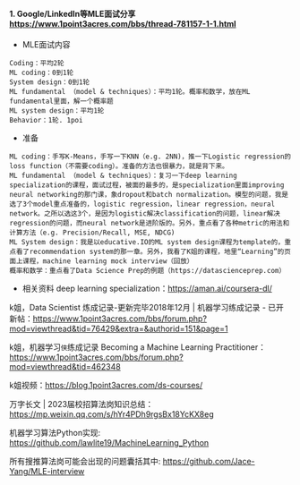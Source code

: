 
#### 1. Google/LinkedIn等MLE面试分享 https://www.1point3acres.com/bbs/thread-781157-1-1.html
- MLE面试内容
```
Coding：平均2轮
ML coding：0到1轮
System design：0到1轮
ML fundamental （model & techniques）：平均1轮。概率和数学，放在ML fundamental里面，解一个概率题
ML system design：平均1轮
Behavior：1轮. 1poi

```

- 准备
```
ML coding：手写K-Means，手写一下KNN（e.g. 2NN)，推一下Logistic regression的loss function（不需要coding）。准备的方法也很暴力，就是背下来。
ML fundamental （model & techniques）：复习一下deep learning specialization的课程，面试过程，被面的最多的，是specialization里面improving neural networking的那门课，象dropout和batch normalization。模型的问题，我是选了3个model重点准备的，logistic regression，linear regression，neural network。之所以选这3个，是因为logistic解决classification的问题，linear解决regression的问题，而neural network是进阶版的。另外，重点看了各种metric的用法和计算方法（e.g. Precision/Recall, MSE, NDCG)
ML System design：我是以educative.IO的ML system design课程为template的，重点看了recommendation system的那一章。另外，我看了K姐的课程，地里“Learning”的页面上课程，machine learning mock interview（回放）
概率和数学：重点看了Data Science Prep的例题（https://datascienceprep.com）
```

- 相关资料
deep learning specialization：https://aman.ai/coursera-dl/

k姐，Data Scientist 炼成记录-更新完毕2018年12月 | 机器学习练成记录 - 已开新帖：https://www.1point3acres.com/bbs/forum.php?mod=viewthread&tid=76429&extra=&authorid=151&page=1

k姐，机器学习`侠`练成记录 Becoming a Machine Learning Practitioner：https://www.1point3acres.com/bbs/forum.php?mod=viewthread&tid=462348

k姐视频：https://blog.1point3acres.com/ds-courses/

万字长文 | 2023届校招算法岗知识总结：https://mp.weixin.qq.com/s/hYr4PDh9rgsBx18YcKX8eg

机器学习算法Python实现: https://github.com/lawlite19/MachineLearning_Python

所有搜推算法岗可能会出现的问题囊括其中: https://github.com/Jace-Yang/MLE-interview